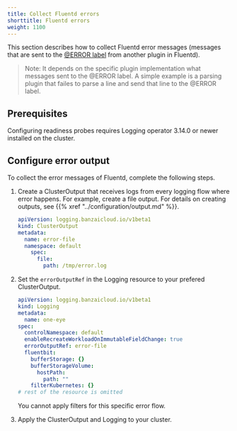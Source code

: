 ```yaml
---
title: Collect Fluentd errors
shorttitle: Fluentd errors
weight: 1100
---
```


This section describes how to collect Fluentd error messages (messages that are sent to the [@ERROR label](https://docs.fluentd.org/configuration/config-file#error-label) from another plugin in Fluentd).

> Note: It depends on the specific plugin implementation what messages sent to the @ERROR label. A simple example is a parsing plugin that failes to parse a line and send that line to the @ERROR label.

## Prerequisites

Configuring readiness probes requires Logging operator 3.14.0 or newer installed on the cluster.

## Configure error output

To collect the error messages of Fluentd, complete the following steps.

1. Create a ClusterOutput that receives logs from every logging flow where error happens. For example, create a file output. For details on creating outputs, see {{% xref "../configuration/output.md" %}}.

    ```yaml
    apiVersion: logging.banzaicloud.io/v1beta1
    kind: ClusterOutput
    metadata:
      name: error-file
      namespace: default
        spec:
          file:
            path: /tmp/error.log
    ```

1. Set the `errorOutputRef` in the Logging resource to your prefered ClusterOutput. 

    ```yaml
    apiVersion: logging.banzaicloud.io/v1beta1
    kind: Logging
    metadata:
      name: one-eye
    spec:
      controlNamespace: default
      enableRecreateWorkloadOnImmutableFieldChange: true
      errorOutputRef: error-file
      fluentbit:
        bufferStorage: {}
        bufferStorageVolume:
          hostPath:
            path: ""
        filterKubernetes: {}
    # rest of the resource is omitted
    ```

    You cannot apply filters for this specific error flow.

1. Apply the ClusterOutput and Logging to your cluster.
